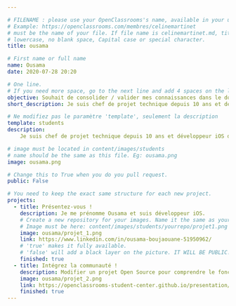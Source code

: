 ```yaml
---

# FILENAME : please use your OpenClassrooms's name, available in your url.
# Example: https://openclassrooms.com/membres/celinemartinet
# must be the name of your file. If file name is celinemartinet.md, title is celinemartinet.
# lowercase, no blank space, Capital case or special character.
title: ousama

# First name or full name
name: Ousama
date: 2020-07-28 20:20

# One line.
# If you need more space, go to the next line and add 4 spaces on the left, as in 'description'.
objective: Souhait de consolider / valider mes connaissances dans le domaine du développement iOS car autodidacte jusqu’à présent.
short_description: Je suis chef de projet technique depuis 10 ans et développeur iOS depuis 4 ans. Je suis curieux, autodicacte et motivé.

# Ne modifiez pas le paramètre 'template', seulement la description
template: students
description:
    Je suis chef de projet technique depuis 10 ans et développeur iOS depuis 4 ans. Je suis curieux, autodicacte et motivé.

# image must be located in content/images/students
# name should be the same as this file. Eg: ousama.png
image: ousama.png

# Change this to True when you do you pull request.
public: False

# You need to keep the exact same structure for each new project.
projects:
  - title: Présentez-vous !
    description: Je me prénomme Ousama et suis développeur iOS.
    # Create a new repository for your images. Name it the same as your nickname and profile picture.
    # Image must be here: content/images/students/yourrepo/projet1.png
    image: ousama/projet_1.png
    link: https://www.linkedin.com/in/ousama-boujaouane-51950962/
    # 'true' makes it fully available.
    # 'false' will add a black layer on the picture. IT WILL BE PUBLIC!
    finished: true
  - title: Intégrez la communauté !
    description: Modifier un projet Open Source pour comprendre le fonctionnement de Git, de Github et des pull requests. 
    image: ousama/projet_2.png
    link: https://openclassrooms-student-center.github.io/presentation/students/ousama.html
    finished: true
---
```

